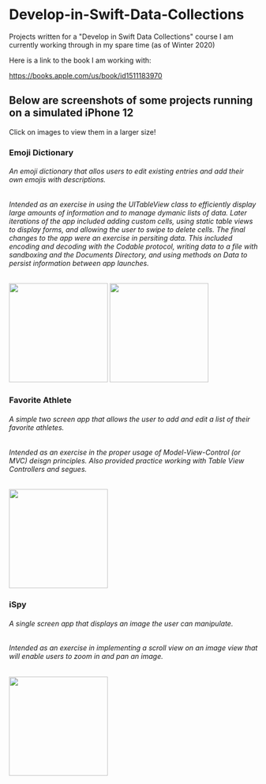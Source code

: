 # Develop-in-Swift-Data-Collections
Projects written for a "Develop in Swift Data Collections" course I am currently working through in my spare time (as of Winter 2020)

Here is a link to the book I am working with: 

https://books.apple.com/us/book/id1511183970

## Below are screenshots of some projects running on a simulated iPhone 12 
Click on images to view them in a larger size!

### Emoji Dictionary
###### An emoji dictionary that allos users to edit existing entries and add their own emojis with descriptions.
###### Intended as an exercise in using the UITableView class to efficiently display large amounts of information and to manage dymanic lists of data. Later iterations of the app included adding custom cells, using static table views to display forms, and allowing the user to swipe to delete cells. The final changes to the app were an exercise in persiting data. This included encoding and decoding with the Codable protocol, writing data to a file with sandboxing and the Documents Directory, and using methods on Data to persist information between app launches. 

<img src="https://user-images.githubusercontent.com/55996049/104946497-24a2b780-5988-11eb-8d0a-e60caf6a6e55.png" width="200">
<img src="https://user-images.githubusercontent.com/55996049/104946494-23718a80-5988-11eb-8719-2a6e3450f4a4.png" width="200">

### Favorite Athlete
###### A simple two screen app that allows the user to add and edit a list of their favorite athletes. 
###### Intended as an exercise in the proper usage of Model-View-Control (or MVC) deisgn principles. Also provided practice working with Table View Controllers and segues. 

<img src="https://user-images.githubusercontent.com/55996049/104538210-6f6baa80-55e9-11eb-8388-a967eb492012.png" width="200">

### iSpy
###### A single screen app that displays an image the user can manipulate.
###### Intended as an exercise in implementing a scroll view on an image view that will enable users to zoom in and pan an image. 

<img src="https://user-images.githubusercontent.com/55996049/104539001-d3db3980-55ea-11eb-93a6-20b24037aca0.png" width="200">

